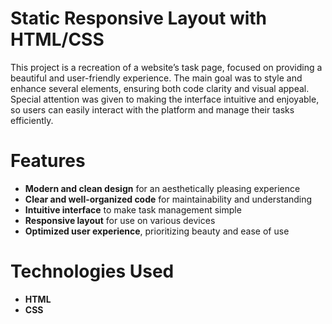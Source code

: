 # Static Responsive Layout with HTML/CSS

This project is a recreation of a website’s task page, focused on providing a beautiful and user-friendly experience. The main goal was to style and enhance several elements, ensuring both code clarity and visual appeal. Special attention was given to making the interface intuitive and enjoyable, so users can easily interact with the platform and manage their tasks efficiently.

# Features

- **Modern and clean design** for an aesthetically pleasing experience  
- **Clear and well-organized code** for maintainability and understanding  
- **Intuitive interface** to make task management simple  
- **Responsive layout** for use on various devices  
- **Optimized user experience**, prioritizing beauty and ease of use  

# Technologies Used

- **HTML**  
- **CSS**  


